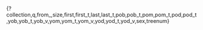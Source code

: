 {?collection,q,from_,size,first,first_t,last,last_t,pob,pob_t,pom,pom_t,pod,pod_t,yob,yob_t,yob_v,yom,yom_t,yom_v,yod,yod_t,yod_v,sex,treenum}